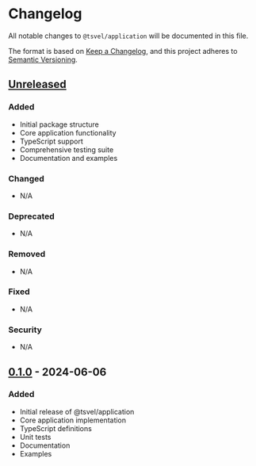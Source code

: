 # Changelog

All notable changes to `@tsvel/application` will be documented in this file.

The format is based on [Keep a Changelog](https://keepachangelog.com/en/1.0.0/),
and this project adheres to [Semantic Versioning](https://semver.org/spec/v2.0.0.html).

## [Unreleased]

### Added
- Initial package structure
- Core application functionality
- TypeScript support
- Comprehensive testing suite
- Documentation and examples

### Changed
- N/A

### Deprecated
- N/A

### Removed
- N/A

### Fixed
- N/A

### Security
- N/A

## [0.1.0] - 2024-06-06

### Added
- Initial release of @tsvel/application
- Core application implementation
- TypeScript definitions
- Unit tests
- Documentation
- Examples

[Unreleased]: https://github.com/tsvel/tsvel/compare/application-v0.1.0...HEAD
[0.1.0]: https://github.com/tsvel/tsvel/releases/tag/application-v0.1.0

